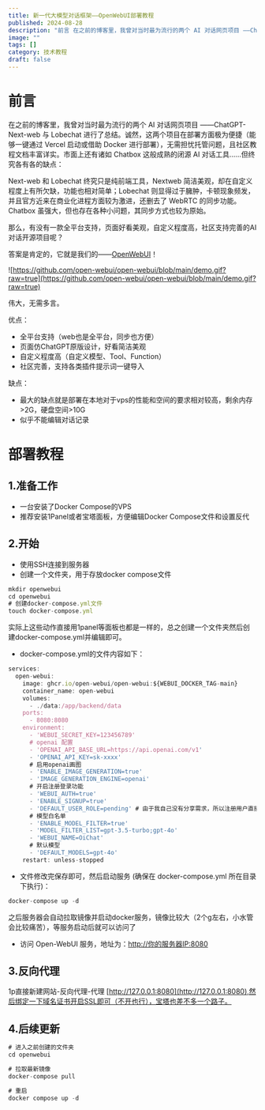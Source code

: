 ```yaml
---
title: 新一代大模型对话框架——OpenWebUI部署教程
published: 2024-08-28
description: "前言 在之前的博客里，我曾对当时最为流行的两个 AI 对话网页项目 ——ChatGPT-Next-web 与 Lobechat 进行了总结。诚然，这两个项目在部署方面极为便捷（能够一键通过 Vercel 启动或借助 Docker 进行部署），无需担忧托管问题，且社区教程文档丰富详实。市面上还有诸如"
image: ""
tags: []
category: 技术教程
draft: false
---
```


# 前言

在之前的博客里，我曾对当时最为流行的两个 AI 对话网页项目 ——ChatGPT-Next-web 与 Lobechat 进行了总结。诚然，这两个项目在部署方面极为便捷（能够一键通过 Vercel 启动或借助 Docker 进行部署），无需担忧托管问题，且社区教程文档丰富详实。市面上还有诸如 Chatbox 这般成熟的闭源 AI 对话工具……但终究各有各的缺点：

Next-web 和 Lobechat 终究只是纯前端工具，Nextweb 简洁美观，却在自定义程度上有所欠缺，功能也相对简单；Lobechat 则显得过于臃肿，卡顿现象频发，并且官方近来在商业化进程方面较为激进，还删去了 WebRTC 的同步功能。Chatbox 虽强大，但也存在各种小问题，其同步方式也较为原始。

那么，有没有一款全平台支持，页面好看美观，自定义程度高，社区支持完善的AI对话开源项目呢？

答案是肯定的，它就是我们的——[OpenWebUI](https://github.com/open-webui/open-webui)！

![https://github.com/open-webui/open-webui/blob/main/demo.gif?raw=true](https://github.com/open-webui/open-webui/blob/main/demo.gif?raw=true)

伟大，无需多言。

优点：

* 全平台支持（web也是全平台，同步也方便）
* 页面仿ChatGPT原版设计，好看简洁美观
* 自定义程度高（自定义模型、Tool、Function）
* 社区完善，支持各类插件提示词一键导入

缺点：

* 最大的缺点就是部署在本地对于vps的性能和空间的要求相对较高，剩余内存>2G，硬盘空间>10G
* 似乎不能编辑对话记录

# 部署教程

## 1.准备工作

* 一台安装了Docker Compose的VPS
* 推荐安装1Panel或者宝塔面板，方便编辑Docker Compose文件和设置反代

## 2.开始

* 使用SSH连接到服务器
* 创建一个文件夹，用于存放docker compose文件

```jsx
mkdir openwebui
cd openwebui
# 创建docker-compose.yml文件
touch docker-compose.yml
```

实际上这些动作直接用1panel等面板也都是一样的，总之创建一个文件夹然后创建docker-compose.yml并编辑即可。

* docker-compose.yml的文件内容如下：

```jsx
services:
  open-webui:
    image: ghcr.io/open-webui/open-webui:${WEBUI_DOCKER_TAG-main}
    container_name: open-webui
    volumes:
      - ./data:/app/backend/data
    ports:
      - 8080:8080
    environment:
      - 'WEBUI_SECRET_KEY=123456789'
      # openai 配置
      - 'OPENAI_API_BASE_URL=https://api.openai.com/v1'
      - 'OPENAI_API_KEY=sk-xxxx'
      # 启用openai画图
      - 'ENABLE_IMAGE_GENERATION=true'
      - 'IMAGE_GENERATION_ENGINE=openai'
      # 开启注册登录功能
      - 'WEBUI_AUTH=true'
      - 'ENABLE_SIGNUP=true'
      - 'DEFAULT_USER_ROLE=pending' # 由于我自己没有分享需求，所以注册用户直接选择pending，需要管理员手动激活
      # 模型白名单
      - 'ENABLE_MODEL_FILTER=true'
      - 'MODEL_FILTER_LIST=gpt-3.5-turbo;gpt-4o'
      - 'WEBUI_NAME=OiChat'
      # 默认模型
      - 'DEFAULT_MODELS=gpt-4o' 
    restart: unless-stopped
```

* 文件修改完保存即可，然后启动服务 (确保在 docker-compose.yml 所在目录下执行)：

```jsx
docker-compose up -d
```

之后服务器会自动拉取镜像并启动docker服务，镜像比较大（2个g左右，小水管会比较痛苦），等服务启动后就可以访问了

* 访问 Open-WebUI 服务，地址为：[http://你的服务器IP:8080](http://yourip:8080)

## 3.反向代理

1p直接新建网站-反向代理-代理 [http://127.0.0.1:8080](http://127.0.0.1:8080),然后绑定一下域名证书开启SSL即可（不开也行），宝塔也差不多一个路子。

## 4.后续更新

```jsx
# 进入之前创建的文件夹
cd openwebui

# 拉取最新镜像
docker-compose pull

# 重启
docker compose up -d
```
